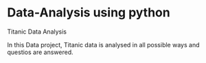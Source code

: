 # Data-Analysis using python
Titanic Data Analysis

In this Data project, Titanic data is analysed in all possible ways and questios are answered.
